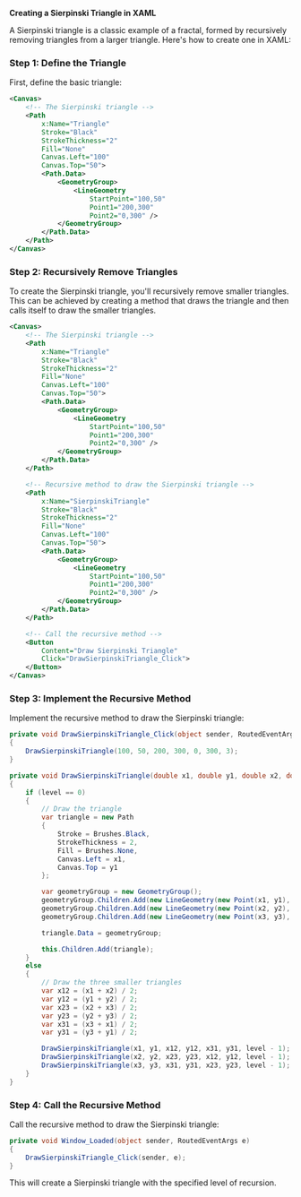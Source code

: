 **Creating a Sierpinski Triangle in XAML**

A Sierpinski triangle is a classic example of a fractal, formed by recursively removing triangles from a larger triangle. Here's how to create one in XAML:

### Step 1: Define the Triangle

First, define the basic triangle:

```xml
<Canvas>
    <!-- The Sierpinski triangle -->
    <Path 
        x:Name="Triangle" 
        Stroke="Black" 
        StrokeThickness="2" 
        Fill="None" 
        Canvas.Left="100" 
        Canvas.Top="50">
        <Path.Data>
            <GeometryGroup>
                <LineGeometry 
                    StartPoint="100,50" 
                    Point1="200,300" 
                    Point2="0,300" />
            </GeometryGroup>
        </Path.Data>
    </Path>
</Canvas>
```

### Step 2: Recursively Remove Triangles

To create the Sierpinski triangle, you'll recursively remove smaller triangles. This can be achieved by creating a method that draws the triangle and then calls itself to draw the smaller triangles.

```xml
<Canvas>
    <!-- The Sierpinski triangle -->
    <Path 
        x:Name="Triangle" 
        Stroke="Black" 
        StrokeThickness="2" 
        Fill="None" 
        Canvas.Left="100" 
        Canvas.Top="50">
        <Path.Data>
            <GeometryGroup>
                <LineGeometry 
                    StartPoint="100,50" 
                    Point1="200,300" 
                    Point2="0,300" />
            </GeometryGroup>
        </Path.Data>
    </Path>

    <!-- Recursive method to draw the Sierpinski triangle -->
    <Path 
        x:Name="SierpinskiTriangle" 
        Stroke="Black" 
        StrokeThickness="2" 
        Fill="None" 
        Canvas.Left="100" 
        Canvas.Top="50">
        <Path.Data>
            <GeometryGroup>
                <LineGeometry 
                    StartPoint="100,50" 
                    Point1="200,300" 
                    Point2="0,300" />
            </GeometryGroup>
        </Path.Data>
    </Path>

    <!-- Call the recursive method -->
    <Button 
        Content="Draw Sierpinski Triangle" 
        Click="DrawSierpinskiTriangle_Click">
    </Button>
</Canvas>
```

### Step 3: Implement the Recursive Method

Implement the recursive method to draw the Sierpinski triangle:

```csharp
private void DrawSierpinskiTriangle_Click(object sender, RoutedEventArgs e)
{
    DrawSierpinskiTriangle(100, 50, 200, 300, 0, 300, 3);
}

private void DrawSierpinskiTriangle(double x1, double y1, double x2, double y2, double x3, double y3, int level)
{
    if (level == 0)
    {
        // Draw the triangle
        var triangle = new Path
        {
            Stroke = Brushes.Black,
            StrokeThickness = 2,
            Fill = Brushes.None,
            Canvas.Left = x1,
            Canvas.Top = y1
        };

        var geometryGroup = new GeometryGroup();
        geometryGroup.Children.Add(new LineGeometry(new Point(x1, y1), new Point(x2, y2)));
        geometryGroup.Children.Add(new LineGeometry(new Point(x2, y2), new Point(x3, y3)));
        geometryGroup.Children.Add(new LineGeometry(new Point(x3, y3), new Point(x1, y1)));

        triangle.Data = geometryGroup;

        this.Children.Add(triangle);
    }
    else
    {
        // Draw the three smaller triangles
        var x12 = (x1 + x2) / 2;
        var y12 = (y1 + y2) / 2;
        var x23 = (x2 + x3) / 2;
        var y23 = (y2 + y3) / 2;
        var x31 = (x3 + x1) / 2;
        var y31 = (y3 + y1) / 2;

        DrawSierpinskiTriangle(x1, y1, x12, y12, x31, y31, level - 1);
        DrawSierpinskiTriangle(x2, y2, x23, y23, x12, y12, level - 1);
        DrawSierpinskiTriangle(x3, y3, x31, y31, x23, y23, level - 1);
    }
}
```

### Step 4: Call the Recursive Method

Call the recursive method to draw the Sierpinski triangle:

```csharp
private void Window_Loaded(object sender, RoutedEventArgs e)
{
    DrawSierpinskiTriangle_Click(sender, e);
}
```

This will create a Sierpinski triangle with the specified level of recursion.